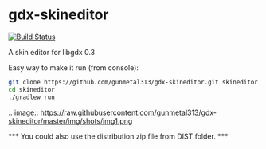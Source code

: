 gdx-skineditor
==============
[![Build Status](https://drone.io/github.com/gunmetal313/gdx-skineditor/status.png)](https://drone.io/github.com/gunmetal313/gdx-skineditor/latest)

A skin editor for libgdx 0.3

Easy way to make it run (from console):

```sh
git clone https://github.com/gunmetal313/gdx-skineditor.git skineditor
cd skineditor
./gradlew run
```

.. image:: https://raw.githubusercontent.com/gunmetal313/gdx-skineditor/master/img/shots/img1.png

*** You could also use the distribution zip file from DIST folder. ***


